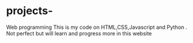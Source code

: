 # projects-
Web programming 
This is my code on HTML,CSS,Javascript and Python .
Not perfect but will learn and progress more in this website
